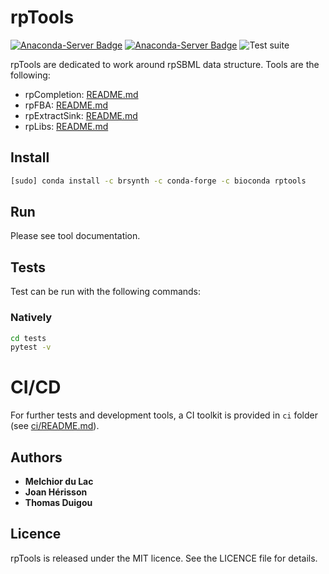 # rpTools

[![Anaconda-Server Badge](https://anaconda.org/brsynth/rptools/badges/latest_release_date.svg)](https://anaconda.org/brsynth/rptools)
[![Anaconda-Server Badge](https://anaconda.org/brsynth/rptools/badges/version.svg)](https://anaconda.org/brsynth/rptools)
![Test suite](https://github.com/brsynth/rptools/workflows/Test%20suite/badge.svg)

rpTools are dedicated to work around rpSBML data structure. Tools are the following:

* rpCompletion: [README.md](rptools/rpcompletion/README.md)
* rpFBA: [README.md](rptools/rpfba/README.md)
* rpExtractSink: [README.md](rptools/rpextractsink/README.md)
* rpLibs: [README.md](rptools/README.md)

## Install
```sh
[sudo] conda install -c brsynth -c conda-forge -c bioconda rptools
```

## Run
Please see tool documentation.

## Tests
Test can be run with the following commands:

### Natively
```bash
cd tests
pytest -v
```

# CI/CD
For further tests and development tools, a CI toolkit is provided in `ci` folder (see [ci/README.md](ci/README.md)).


## Authors

* **Melchior du Lac**
* **Joan Hérisson**
* **Thomas Duigou**

## Licence
rpTools is released under the MIT licence. See the LICENCE file for details.
